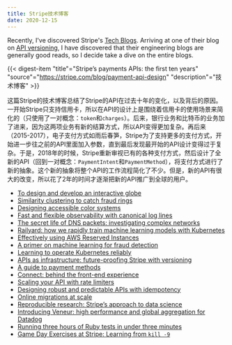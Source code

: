 ```yaml
---
title: Stripe技术博客
date: 2020-12-15
---
```

Recently, I've discovered Stripe's [Tech Blogs](https://stripe.com/blog/engineering). Arriving at one of their blog on [API versioning](https://stripe.com/blog/api-versioning), I have discovered that their engineering blogs are generally good reads, so I decide take a dive on the entire blogs.

{{< digest-item "title"="Stripe’s payments APIs: the first ten years" "source"="https://stripe.com/blog/payment-api-design" "description"="技术博客" >}}

这篇Stripe的技术博客总结了Stripe的API在过去十年的变化，以及背后的原因。一开始Stripe只支持信用卡，所以在API的设计上是围绕着信用卡的使用场景来简化的（只使用了一对概念：`token`和`charges`）。后来，银行业务和比特币的业务加了进来，因为这两项业务有新的结算方式，所以API变得更加复杂。再后来（2015-2017），电子支付方式如雨后春笋，Stripe为了支持更多的支付方式，开始进一步往之前的API里面加入参数，直到最后发现最开始的API设计变得过于复杂。于是，2018年的时候，Stripe重新审视已有的各种支付方式，然后设计了全新的API（回到一对概念：`PaymentIntent`和`PaymentMethod`），将支付方式进行了新的抽象。这个新的抽象将整个API的工作流程简化了不少。但是，新的API有很大的改变，所以花了2年的时间才逐渐把新的API推广到全球的用户。

- [To design and develop an interactive globe](https://stripe.com/blog/globe)
- [Similarity clustering to catch fraud rings](https://stripe.com/blog/similarity-clustering)
- [Designing accessible color systems](https://stripe.com/blog/accessible-color-systems)
- [Fast and flexible observability with canonical log lines](https://stripe.com/blog/canonical-log-lines)
- [The secret life of DNS packets: investigating complex networks](https://stripe.com/blog/secret-life-of-dns)
- [Railyard: how we rapidly train machine learning models with Kubernetes](https://stripe.com/blog/railyard-training-models)
- [Effectively using AWS Reserved Instances](https://stripe.com/blog/aws-reserved-instances)
- [A primer on machine learning for fraud detection](https://stripe.com/radar/guide)
- [Learning to operate Kubernetes reliably](https://stripe.com/blog/operating-kubernetes)
- [APIs as infrastructure: future-proofing Stripe with versioning](https://stripe.com/blog/api-versioning)
- [A guide to payment methods](https://stripe.com/payments/payment-methods-guide)
- [Connect: behind the front-end experience](https://stripe.com/blog/connect-front-end-experience)
- [Scaling your API with rate limiters](https://stripe.com/blog/rate-limiters)
- [Designing robust and predictable APIs with idempotency](https://stripe.com/blog/idempotency)
- [Online migrations at scale](https://stripe.com/blog/online-migrations)
- [Reproducible research: Stripe’s approach to data science](https://stripe.com/blog/reproducible-research)
- [Introducing Veneur: high performance and global aggregation for Datadog](https://stripe.com/blog/introducing-veneur-high-performance-and-global-aggregation-for-datadog)
- [Running three hours of Ruby tests in under three minutes](https://stripe.com/blog/distributed-ruby-testing)
- [Game Day Exercises at Stripe: Learning from `kill -9`](https://stripe.com/blog/game-day-exercises-at-stripe)
